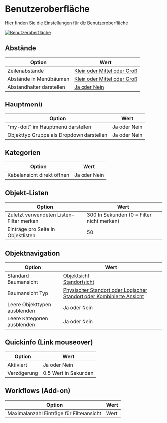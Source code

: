 # Benutzeroberfläche

Hier finden Sie die Einstellungen für die Benutzeroberfläche

[![Benutzeroberfläche](../../../../assets/images/de/administration/verwaltung/benutzereinstellungen/benutzeroberflaeche/1-b.png)](../../../../assets/images/de/administration/verwaltung/benutzereinstellungen/benutzeroberflaeche/1-b.png)

## Abstände

| Option | Wert |
| - | - |
| Zeilenabstände | [Klein oder Mittel oder Groß](../../../../grundlagen/web-gui.md#zeilen-abstände) |
| Abstände in Menübäumen | [Klein oder Mittel oder Groß](../../../../grundlagen/web-gui.md#abstände-in-menübäumen)  |
| Abstandhalter darstellen | [Ja oder Nein](../../../../grundlagen/web-gui.md#abstandhalter-darstellen) |

## Hauptmenü

| Option | Wert |
| - | - |
| "my-doit" im Hauptmenü darstellen | Ja oder Nein |
| Objekttyp Gruppe als Dropdown darstellen | Ja oder Nein |

## Kategorien

| Option | Wert |
| - | - |
| Kabelansicht direkt öffnen | Ja oder Nein |

## Objekt-Listen

| Option | Wert |
| - | - |
| Zuletzt verwendeten Listen-Filter merken	 | 300 In Sekunden (0 = Filter nicht merken) |
| Einträge pro Seite in Objektlisten | 50 |

## Objektnavigation

| Option | Wert |
| - | - |
| Standard Baumansicht | [Objektsicht](../../../../grundlagen/web-gui.md#objektansicht)<br>[Standortsicht](../../../../grundlagen/web-gui.md#standortsicht) |
| Baumansicht Typ | [Physischer Standort oder Logischer Standort oder Kombinierte Ansicht](../../../../grundlagen/web-gui.md#standortsicht) |
| Leere Objekttypen ausblenden | Ja oder Nein |
| Leere Kategorien ausblenden | Ja oder Nein |

## Quickinfo (Link mouseover)

| Option | Wert |
| - | - |
| Aktiviert | Ja oder Nein |
| Verzögerung | 0.5 Wert in Sekunden |

## Workflows (Add-on)

| Option | Wert |
| - | - |
| Maximalanzahl Einträge für Filteransicht | Wert |
